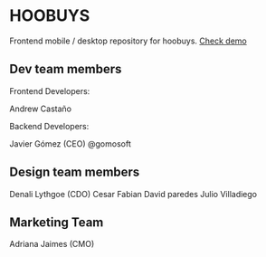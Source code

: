 HOOBUYS
=======

Frontend mobile / desktop repository for hoobuys.  [Check demo](http://hoobuys.com/app_hoo/client/mobile/index.html)




Dev team members
----------------


Frontend Developers:

Andrew Castaño



Backend Developers:

Javier Gómez (CEO) @gomosoft



Design team members
-------------------


Denali Lythgoe (CDO)
Cesar Fabian
David paredes
Julio Villadiego




Marketing Team
--------------


Adriana Jaimes (CMO)



